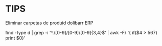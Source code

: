 # TIPS

Eliminar carpetas de produid dolibarr ERP

find -type d  | grep -i '^\.\/[0-9]\/[0-9]\/[0-9]\{3,4\}$' | awk -F/ '{ if($4 > 567) print $0}'

